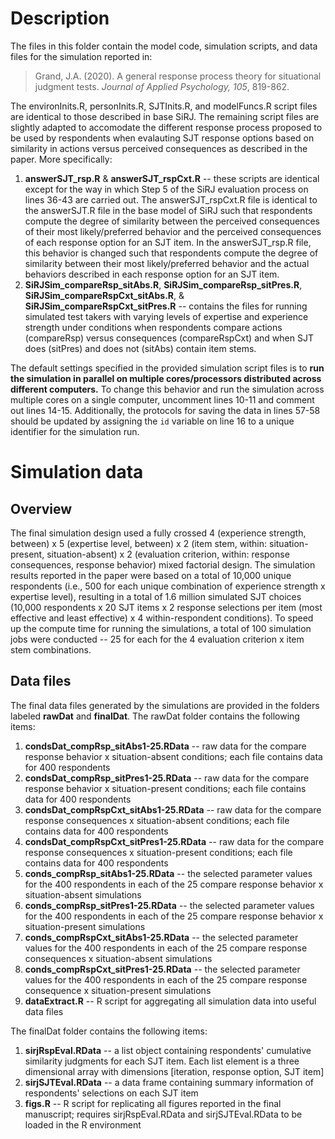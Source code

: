 # Description
The files in this folder contain the model code, simulation scripts, and data files for the simulation reported in: 
>Grand, J.A. (2020). A general response process theory for situational judgment tests. *Journal of Applied Psychology, 105*, 819-862. 

The environInits.R, personInits.R, SJTInits.R, and modelFuncs.R script files are identical to those described in base SiRJ. The remaining script files are slightly adapted to accomodate the different response process proposed to be used by respondents when evalauting SJT response options based on similarity in actions versus perceived consequences as described in the paper. More specifically:
1. **answerSJT_rsp.R** & **answerSJT_rspCxt.R** -- these scripts are identical except for the way in which Step 5 of the SiRJ evaluation process on lines 36-43 are carried out. The answerSJT_rspCxt.R file is identical to the answerSJT.R file in the base model of SiRJ such that respondents compute the degree of similarity between the perceived consequences of their most likely/preferred behavior and the perceived consequences of each response option for an SJT item. In the answerSJT_rsp.R file, this behavior is changed such that respondents compute the degree of similarity between their most likely/preferred behavior and the actual behaviors described in each response option for an SJT item. 
2. **SiRJSim_compareRsp_sitAbs.R**, **SiRJSim_compareRsp_sitPres.R**, **SiRJSim_compareRspCxt_sitAbs.R**, &  **SiRJSim_compareRspCxt_sitPres.R** -- contains the files for running simulated test takers with varying levels of expertise and experience strength under conditions when respondents compare actions (compareRsp) versus consequences (compareRspCxt) and when SJT does (sitPres) and does not (sitAbs) contain item stems.

The default settings specified in the provided simulation script files is to **run the simulation in parallel on multiple cores/processors distributed across different computers.** To change this behavior and run the simulation across multiple cores on a single computer, uncomment lines 10-11 and comment out lines 14-15. Additionally, the protocols for saving the data in lines 57-58 should be updated by assigning the `id` variable on line 16 to a unique identifier for the simulation run.

# Simulation data
## Overview
The final simulation design used a fully crossed 4 (experience strength, between) x 5 (expertise level, between) x 2 (item stem, within: situation-present, situation-absent) x 2 (evaluation criterion, within: response consequences, response behavior) mixed factorial design. The simulation results reported in the paper were based on a total of 10,000 unique respondents (i.e., 500 for each unique combination of experience strength x expertise level), resulting in a total of 1.6 million simulated SJT choices (10,000 respondents x 20 SJT items x 2 response selections per item (most effective and least effective) x 4 within-respondent conditions). To speed up the compute time for running the simulations, a total of 100 simulation jobs were conducted -- 25 for each for the 4 evaluation criterion x item stem combinations.
## Data files
The final data files generated by the simulations are provided in the folders labeled **rawDat** and **finalDat**. 
The rawDat folder contains the following items:
1. **condsDat_compRsp_sitAbs1-25.RData** -- raw data for the compare response behavior x situation-absent conditions; each file contains data for 400 respondents
2. **condsDat_compRsp_sitPres1-25.RData** -- raw data for the compare response behavior x situation-present conditions; each file contains data for 400 respondents
3. **condsDat_compRspCxt_sitAbs1-25.RData** -- raw data for the compare response consequences x situation-absent conditions; each file contains data for 400 respondents
4. **condsDat_compRspCxt_sitPres1-25.RData** -- raw data for the compare response consequences x situation-present conditions; each file contains data for 400 respondents
5. **conds_compRsp_sitAbs1-25.RData** -- the selected parameter values for the 400 respondents in each of the 25 compare response behavior x situation-absent simulations
6. **conds_compRsp_sitPres1-25.RData** -- the selected parameter values for the 400 respondents in each of the 25 compare response behavior x situation-present simulations
7. **conds_compRspCxt_sitAbs1-25.RData** -- the selected parameter values for the 400 respondents in each of the 25 compare response consequences x situation-absent simulations
8. **conds_compRspCxt_sitPres1-25.RData** -- the selected parameter values for the 400 respondents in each of the 25 compare response consequence x situation-present simulations
9. **dataExtract.R** -- R script for aggregating all simulation data into useful data files

The finalDat folder contains the following items:
1. **sirjRspEval.RData** -- a list object containing respondents' cumulative similarity judgments for each SJT item. Each list element is a three dimensional array with dimensions [iteration, response option, SJT item]
2. **sirjSJTEval.RData** -- a data frame containing summary information of respondents' selections on each SJT item
3. **figs.R** -- R script for replicating all figures reported in the final manuscript; requires sirjRspEval.RData and sirjSJTEval.RData to be loaded in the R environment
